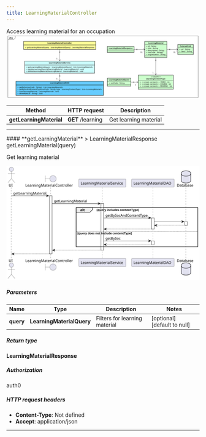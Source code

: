 ```yaml
---
title: LearningMaterialController
---
```


Access learning material for an occupation  ![class diagram](/diagrams/classDiagrams/LearningMaterial.svg) 

| Method | HTTP request | Description |
|------------- | ------------- | -------------|
| **getLearningMaterial** | **GET** /learning | Get learning material |



<hr/>
#### **getLearningMaterial**
> LearningMaterialResponse getLearningMaterial(query)

Get learning material

![sequence diagram](/diagrams/LearningMaterialController-getLearningMaterial-sequence.svg)

##### Parameters

|Name | Type | Description  | Notes |
|------------- | ------------- | ------------- | -------------|
| **query** | **LearningMaterialQuery**| Filters for learning material | [optional] [default to null] |

##### Return type

**LearningMaterialResponse**

##### Authorization

auth0

##### HTTP request headers

- **Content-Type**: Not defined
- **Accept**: application/json

<hr/>